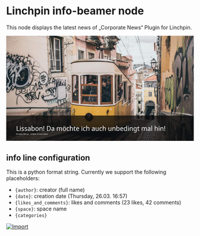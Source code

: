 # Linchpin info-beamer node

This node displays the latest news of „Corporate News“ Plugin for Linchpin.

![Example content from demonstration.linchpin-intranet.com](example.png)

## info line configuration

This is a python format string. Currently we support the following placeholders:

- `{author}`: creator (full name)
- `{date}`: creation date (Thursday, 26.03. 16:57)
- `{likes_and_comments}`: likes and comments (23 likes, 42 comments)
- `{space}`: space name
- `{categories}`


[![Import](https://cdn.infobeamer.com/s/img/import.png)](https://info-beamer.com/use?url=https://github.com/seibert-media/confluence-info-beamer)
